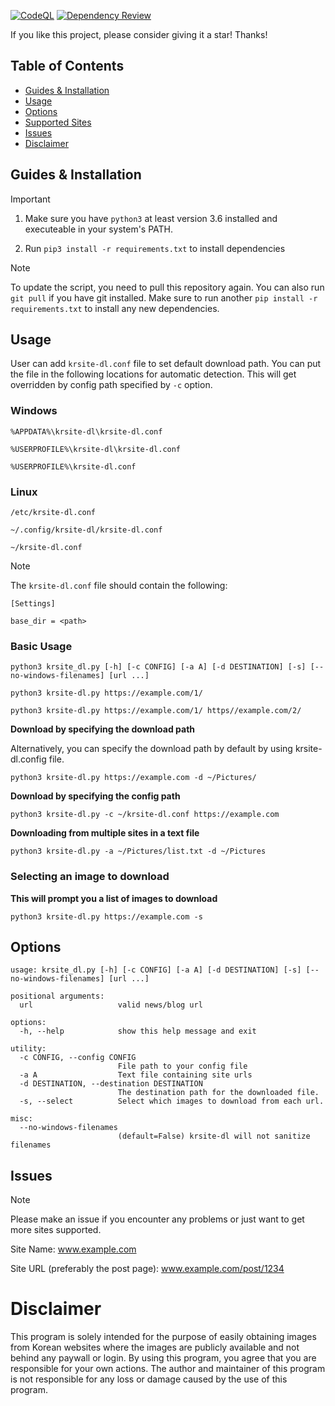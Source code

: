 [![CodeQL](https://github.com/zer0kn0wledge/krsite-dl/actions/workflows/github-code-scanning/codeql/badge.svg?branch=master)](https://github.com/zer0kn0wledge/krsite-dl/actions/workflows/github-code-scanning/codeql) [![Dependency Review](https://github.com/zer0kn0wledge/krsite-dl/actions/workflows/dependency-review.yml/badge.svg)](https://github.com/zer0kn0wledge/krsite-dl/actions/workflows/dependency-review.yml)

If you like this project, please consider giving it a star! Thanks!

## Table of Contents
* [Guides & Installation](#Guides--Installation)
* [Usage](#usage)
* [Options](#options)
* [Supported Sites](./supported.md)
* [Issues](#issues)
* [Disclaimer](#disclaimer)

## Guides & Installation
> [!IMPORTANT]
> 1. Make sure you have `python3` at least version 3.6 installed and executeable in your system's PATH.
>
> 2. Run `pip3 install -r requirements.txt` to install dependencies


> [!NOTE]
> To update the script, you need to pull this repository again. You can also run `git pull` if you have git installed.
> Make sure to run another `pip install -r requirements.txt` to install any new dependencies.

## Usage
User can add `krsite-dl.conf` file to set default download path. You can put the file in the following locations for automatic detection. This will get overridden by config path specified by `-c` option.

### Windows

`%APPDATA%\krsite-dl\krsite-dl.conf`

`%USERPROFILE%\krsite-dl\krsite-dl.conf`

`%USERPROFILE%\krsite-dl.conf`

### Linux

`/etc/krsite-dl.conf`

`~/.config/krsite-dl/krsite-dl.conf`

`~/krsite-dl.conf`


> [!NOTE]
>
> The `krsite-dl.conf` file should contain the following:
> ```
> [Settings]
>
> base_dir = <path>
> ```

### Basic Usage
```python3 krsite_dl.py [-h] [-c CONFIG] [-a A] [-d DESTINATION] [-s] [--no-windows-filenames] [url ...]```

`python3 krsite-dl.py https://example.com/1/`

`python3 krsite-dl.py https://example.com/1/ https//example.com/2/`

**Download by specifying the download path**

Alternatively, you can specify the download path by default by using krsite-dl.config file.

```python3 krsite-dl.py https://example.com -d ~/Pictures/```

**Download by specifying the config path**

```python3 krsite-dl.py -c ~/krsite-dl.conf https://example.com```


**Downloading from multiple sites in a text file**

```python3 krsite-dl.py -a ~/Pictures/list.txt -d ~/Pictures```

### Selecting an image to download

**This will prompt you a list of images to download**

```python3 krsite-dl.py https://example.com -s```


## Options
```
usage: krsite_dl.py [-h] [-c CONFIG] [-a A] [-d DESTINATION] [-s] [--no-windows-filenames] [url ...]

positional arguments:
  url                   valid news/blog url

options:
  -h, --help            show this help message and exit

utility:
  -c CONFIG, --config CONFIG
                        File path to your config file
  -a A                  Text file containing site urls
  -d DESTINATION, --destination DESTINATION
                        The destination path for the downloaded file.
  -s, --select          Select which images to download from each url.

misc:
  --no-windows-filenames
                        (default=False) krsite-dl will not sanitize filenames
```

## Issues
> [!NOTE]
> Please make an issue if you encounter any problems or just want to get more sites supported.
>
> Site Name: www.example.com
>
> Site URL (preferably the post page): www.example.com/post/1234


# Disclaimer

This program is solely intended for the purpose of easily obtaining images from Korean websites where the images are publicly available and not behind any paywall or login. By using this program, you agree that you are responsible for your own actions. The author and maintainer of this program is not responsible for any loss or damage caused by the use of this program.
